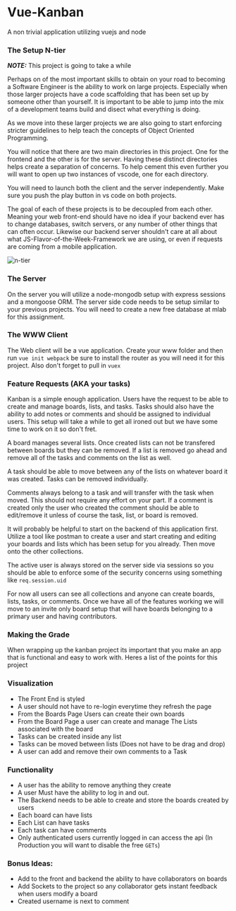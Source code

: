 # Vue-Kanban

A non trivial application utilizing vuejs and node


### The Setup N-tier

***NOTE:*** This project is going to take a while

Perhaps on of the most important skills to obtain on your road to becoming a Software Engineer is the ability to work on large projects. Especially when those larger projects have a code scaffolding that has been set up by someone other than yourself. It is important to be able to jump into the mix of a development teams build and disect what everything is doing. 

As we move into these larger projects we are also going to start enforcing stricter guidelines to help teach the concepts of Object Oriented Programming.

You will notice that there are two main directories in this project. One for the frontend and the other is for the server. Having these distinct directories helps create a separation of concerns. To help cement this even further you will want to open up two instances of vscode, one for each directory. 

You will need to launch both the client and the server independently. Make sure you push the play button in vs code on both projects.

The goal of each of these projects is to be decoupled from each other. Meaning your web front-end should have no idea if your backend ever has to change databases, switch servers, or any number of other things that can often occur. Likewise our backend server shouldn't care at all about what JS-Flavor-of-the-Week-Framework we are using, or even if requests are coming from a mobile application. 

![n-tier](http://www.amzi.com/articles/youbet_architecture.gif)


### The Server
On the server you will utilize a node-mongodb setup with express sessions and a mongoose ORM. The server side code needs to be setup similar to your previous projects. You will need to create a new free database at mlab for this assignment.

### The WWW Client
The Web client will be a vue application. Create your www folder and then run `vue init webpack` be sure to install the router as you will need it for this project. Also don't forget to pull in `vuex` 


### Feature Requests (AKA your tasks)

Kanban is a simple enough application. Users have the request to be able to create and manage boards, lists, and tasks. Tasks should also have the ability to add notes or comments and should be assigned to individual users. This setup will take a while to get all ironed out but we have some time to work on it so don't fret.

A board manages several lists. Once created lists can not be transfered between boards but they can be removed. If a list is removed go ahead and remove all of the tasks and comments on the list as well.

A task should be able to move between any of the lists on whatever board it was created. Tasks can be removed individually. 

Comments always belong to a task and will transfer with the task when moved. This should not require any effort on your part. If a comment is created only the user who created the comment should be able to edit/remove it unless of course the task, list, or board is removed. 

It will probably be helpful to start on the backend of this application first. Utilize a tool like postman to create a user and start creating and editing your boards and lists which has been setup for you already. Then move onto the other collections. 

The active user is always stored on the server side via sessions so you should be able to enforce some of the security concerns using something like `req.session.uid`

For now all users can see all collections and anyone can create boards, lists, tasks, or comments. Once  we have all of the features working we will move to an invite only board setup that will have boards belonging to a primary user and having contributors.

### Making the Grade

When wrapping up the kanban project its important that you make an app that is functional and easy to work with. Heres a list of the points for this project

### Visualization

- The Front End is styled
- A user should not have to re-login everytime they refresh the page
- From the Boards Page Users can create their own boards
- From the Board Page a user can create and manage The Lists associated with the board
- Tasks can be created inside any list
- Tasks can be moved between lists (Does not have to be drag and drop)
- A user can add and remove their own comments to a Task

### Functionality

- A user has the ability to remove anything they create
- A user Must have the ability to log in and out.
- The Backend needs to be able to create and store the boards created by users
- Each board can have lists
- Each List can have tasks
- Each task can have comments
- Only authenticated users currently logged in can access the api (In Production you will want to disable the free `GETs`)

### Bonus Ideas:
- Add to the front and backend the ability to have collaborators on boards
- Add Sockets to the project so any collaborator gets instant feedback when users modify a board
- Created username is next to comment
